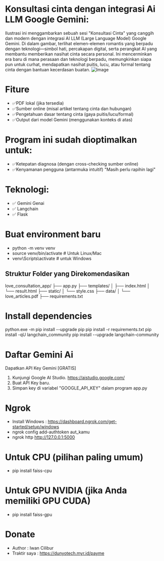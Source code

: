 # Konsultasi cinta dengan integrasi Ai LLM Google Gemini:
Ilustrasi ini menggambarkan sebuah sesi "Konsultasi Cinta" yang canggih dan modern dengan integrasi AI LLM (Large Language Model) Google Gemini. Di dalam gambar, terlihat elemen-elemen romantis yang berpadu dengan teknologi—simbol hati, percakapan digital, serta perangkat AI yang membantu memberikan nasihat cinta secara personal. Ini mencerminkan era baru di mana perasaan dan teknologi berpadu, memungkinkan siapa pun untuk curhat, mendapatkan nasihat puitis, lucu, atau formal tentang cinta dengan bantuan kecerdasan buatan.
![Image](https://github.com/user-attachments/assets/e69f71d3-7768-44ec-b2c1-97e954584eb4)

# Fiture
- ✅PDF lokal (jika tersedia)
- ✅Sumber online (misal artikel tentang cinta dan hubungan)
- ✅Pengetahuan dasar tentang cinta (gaya puitis/lucu/formal)
- ✅Output dari model Gemini (menggunakan konteks di atas)

# Program ini sudah dioptimalkan untuk:
- ✅Ketepatan diagnosa (dengan cross-checking sumber online)
- ✅Kenyamanan pengguna (antarmuka intuitif) "Masih perlu rapihin lagi"

# Teknologi:
- ✅ Gemini Genai
- ✅ Langchain
- ✅ Flask

# Buat environment baru
- python -m venv venv
- source venv/bin/activate  # Untuk Linux/Mac
- venv\Scripts\activate  # untuk Windows

## Struktur Folder yang Direkomendasikan
love_consultation_app/
├── app.py
├── templates/
│   ├── index.html
│   └── result.html
├── static/
│   └── style.css
├── data/
│   └── love_articles.pdf
├── requirements.txt

# Install dependencies
python.exe -m pip install --upgrade pip
pip install -r requirements.txt
pip install -qU langchain_community
pip install --upgrade langchain-community

# Daftar Gemini Ai
Dapatkan API Key Gemini [GRATIS]
1. Kunjungi Google AI Studio. https://aistudio.google.com/
2. Buat API Key baru.
3. Simpan key di variabel "GOOGLE_API_KEY" dalam program app.py

# Ngrok
- Install Windows : https://dashboard.ngrok.com/get-started/setup/windows
- ngrok config add-authtoken aut_kamu
- ngrok http http://127.0.0.1:5000

# Untuk CPU (pilihan paling umum)
- pip install faiss-cpu

# Untuk GPU NVIDIA (jika Anda memiliki GPU CUDA)
- pip install faiss-gpu

# Donate
- Author : Iwan Cilibur
- Traktir saya : https://dunyotech.myr.id/payme
